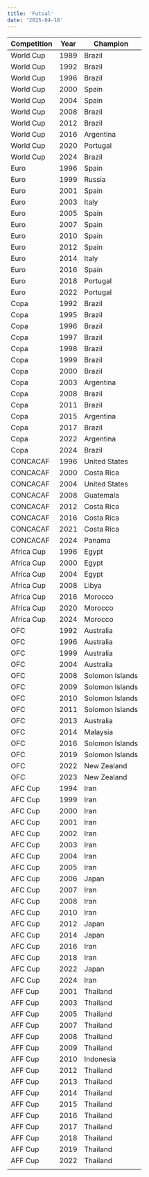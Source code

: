 ```yaml
---
title: 'Futsal'
date: '2025-04-18'
---
```


| Competition | Year | Champion        |
| ----------- | ---- | --------------- |
| World Cup   | 1989 | Brazil          |
| World Cup   | 1992 | Brazil          |
| World Cup   | 1996 | Brazil          |
| World Cup   | 2000 | Spain           |
| World Cup   | 2004 | Spain           |
| World Cup   | 2008 | Brazil          |
| World Cup   | 2012 | Brazil          |
| World Cup   | 2016 | Argentina       |
| World Cup   | 2020 | Portugal        |
| World Cup   | 2024 | Brazil          |
| Euro        | 1996 | Spain           |
| Euro        | 1999 | Russia          |
| Euro        | 2001 | Spain           |
| Euro        | 2003 | Italy           |
| Euro        | 2005 | Spain           |
| Euro        | 2007 | Spain           |
| Euro        | 2010 | Spain           |
| Euro        | 2012 | Spain           |
| Euro        | 2014 | Italy           |
| Euro        | 2016 | Spain           |
| Euro        | 2018 | Portugal        |
| Euro        | 2022 | Portugal        |
| Copa        | 1992 | Brazil          |
| Copa        | 1995 | Brazil          |
| Copa        | 1996 | Brazil          |
| Copa        | 1997 | Brazil          |
| Copa        | 1998 | Brazil          |
| Copa        | 1999 | Brazil          |
| Copa        | 2000 | Brazil          |
| Copa        | 2003 | Argentina       |
| Copa        | 2008 | Brazil          |
| Copa        | 2011 | Brazil          |
| Copa        | 2015 | Argentina       |
| Copa        | 2017 | Brazil          |
| Copa        | 2022 | Argentina       |
| Copa        | 2024 | Brazil          |
| CONCACAF    | 1996 | United States   |
| CONCACAF    | 2000 | Costa Rica      |
| CONCACAF    | 2004 | United States   |
| CONCACAF    | 2008 | Guatemala       |
| CONCACAF    | 2012 | Costa Rica      |
| CONCACAF    | 2016 | Costa Rica      |
| CONCACAF    | 2021 | Costa Rica      |
| CONCACAF    | 2024 | Panama          |
| Africa Cup  | 1996 | Egypt           |
| Africa Cup  | 2000 | Egypt           |
| Africa Cup  | 2004 | Egypt           |
| Africa Cup  | 2008 | Libya           |
| Africa Cup  | 2016 | Morocco         |
| Africa Cup  | 2020 | Morocco         |
| Africa Cup  | 2024 | Morocco         |
| OFC         | 1992 | Australia       |
| OFC         | 1996 | Australia       |
| OFC         | 1999 | Australia       |
| OFC         | 2004 | Australia       |
| OFC         | 2008 | Solomon Islands |
| OFC         | 2009 | Solomon Islands |
| OFC         | 2010 | Solomon Islands |
| OFC         | 2011 | Solomon Islands |
| OFC         | 2013 | Australia       |
| OFC         | 2014 | Malaysia        |
| OFC         | 2016 | Solomon Islands |
| OFC         | 2019 | Solomon Islands |
| OFC         | 2022 | New Zealand     |
| OFC         | 2023 | New Zealand     |
| AFC Cup     | 1994 | Iran            |
| AFC Cup     | 1999 | Iran            |
| AFC Cup     | 2000 | Iran            |
| AFC Cup     | 2001 | Iran            |
| AFC Cup     | 2002 | Iran            |
| AFC Cup     | 2003 | Iran            |
| AFC Cup     | 2004 | Iran            |
| AFC Cup     | 2005 | Iran            |
| AFC Cup     | 2006 | Japan           |
| AFC Cup     | 2007 | Iran            |
| AFC Cup     | 2008 | Iran            |
| AFC Cup     | 2010 | Iran            |
| AFC Cup     | 2012 | Japan           |
| AFC Cup     | 2014 | Japan           |
| AFC Cup     | 2016 | Iran            |
| AFC Cup     | 2018 | Iran            |
| AFC Cup     | 2022 | Japan           |
| AFC Cup     | 2024 | Iran            |
| AFF Cup     | 2001 | Thailand        |
| AFF Cup     | 2003 | Thailand        |
| AFF Cup     | 2005 | Thailand        |
| AFF Cup     | 2007 | Thailand        |
| AFF Cup     | 2008 | Thailand        |
| AFF Cup     | 2009 | Thailand        |
| AFF Cup     | 2010 | Indonesia       |
| AFF Cup     | 2012 | Thailand        |
| AFF Cup     | 2013 | Thailand        |
| AFF Cup     | 2014 | Thailand        |
| AFF Cup     | 2015 | Thailand        |
| AFF Cup     | 2016 | Thailand        |
| AFF Cup     | 2017 | Thailand        |
| AFF Cup     | 2018 | Thailand        |
| AFF Cup     | 2019 | Thailand        |
| AFF Cup     | 2022 | Thailand        |
|             |      |                 |
